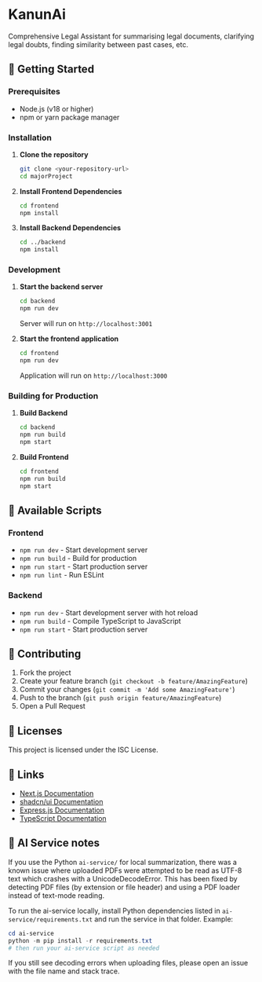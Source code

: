 # KanunAi

Comprehensive Legal Assistant for summarising legal documents, clarifying legal doubts, finding similarity between past cases, etc.


## 🚦 Getting Started

### Prerequisites
- Node.js (v18 or higher)
- npm or yarn package manager

### Installation

1. **Clone the repository**
   ```bash
   git clone <your-repository-url>
   cd majorProject
   ```

2. **Install Frontend Dependencies**
   ```bash
   cd frontend
   npm install
   ```

3. **Install Backend Dependencies**
   ```bash
   cd ../backend
   npm install
   ```

### Development

1. **Start the backend server**
   ```bash
   cd backend
   npm run dev
   ```
   Server will run on `http://localhost:3001`

2. **Start the frontend application**
   ```bash
   cd frontend
   npm run dev
   ```
   Application will run on `http://localhost:3000`

### Building for Production

1. **Build Backend**
   ```bash
   cd backend
   npm run build
   npm start
   ```

2. **Build Frontend**
   ```bash
   cd frontend
   npm run build
   npm start
   ```

## 📝 Available Scripts

### Frontend
- `npm run dev` - Start development server
- `npm run build` - Build for production
- `npm run start` - Start production server
- `npm run lint` - Run ESLint

### Backend
- `npm run dev` - Start development server with hot reload
- `npm run build` - Compile TypeScript to JavaScript
- `npm run start` - Start production server

## 🤝 Contributing

1. Fork the project
2. Create your feature branch (`git checkout -b feature/AmazingFeature`)
3. Commit your changes (`git commit -m 'Add some AmazingFeature'`)
4. Push to the branch (`git push origin feature/AmazingFeature`)
5. Open a Pull Request

## 📄 Licenses

This project is licensed under the ISC License.

## 🔗 Links

- [Next.js Documentation](https://nextjs.org/docs)
- [shadcn/ui Documentation](https://ui.shadcn.com)
- [Express.js Documentation](https://expressjs.com)
- [TypeScript Documentation](https://www.typescriptlang.org/docs)

## 🐍 AI Service notes

If you use the Python `ai-service/` for local summarization, there was a known issue where uploaded PDFs were attempted to be read as UTF-8 text which crashes with a UnicodeDecodeError. This has been fixed by detecting PDF files (by extension or file header) and using a PDF loader instead of text-mode reading.

To run the ai-service locally, install Python dependencies listed in `ai-service/requirements.txt` and run the service in that folder. Example:

```powershell
cd ai-service
python -m pip install -r requirements.txt
# then run your ai-service script as needed
```

If you still see decoding errors when uploading files, please open an issue with the file name and stack trace.